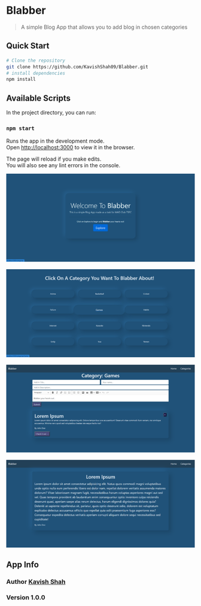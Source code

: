 # Blabber

> A simple Blog App that allows you to add blog in chosen categories

## Quick Start

```bash
# Clone the repository
git clone https://github.com/KavishShah09/Blabber.git
# install dependencies
npm install
```

## Available Scripts

In the project directory, you can run:

### `npm start`

Runs the app in the development mode.<br />
Open [http://localhost:3000](http://localhost:3000) to view it in the browser.

The page will reload if you make edits.<br />
You will also see any lint errors in the console.

<p align="center">
 <img width=600px src="./public/Home.png" alt="Home">
 <br>
 <br>
 <img width=600px src="./public/Categories.png" alt="Categories">
 <br>
 <br>
 <img width=600px src="./public/Category.png" alt="Category">
 <br>
 <br>
 <img width=600px src="./public/Blog.png" alt="Blog">
</p>

## App Info

### Author [Kavish Shah](http://www.linkedin.com/in/kavish-shah-501b32192)

### Version 1.0.0
